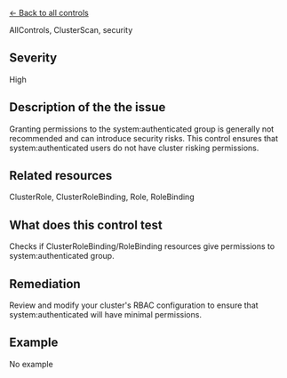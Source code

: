 [← Back to all controls](index.md)


AllControls, ClusterScan, security

## Severity

High

## Description of the the issue

Granting permissions to the system:authenticated group is generally not recommended and can introduce security risks. This control ensures that system:authenticated users do not have cluster risking permissions.

## Related resources

ClusterRole, ClusterRoleBinding, Role, RoleBinding

## What does this control test

Checks if ClusterRoleBinding/RoleBinding resources give permissions to system:authenticated group.

## Remediation

Review and modify your cluster's RBAC configuration to ensure that system:authenticated will have minimal permissions.

## Example

No example
